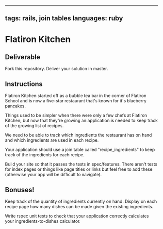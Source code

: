 ---
  tags: rails, join tables
  languages: ruby
--

# Flatiron Kitchen

## Deliverable

Fork this repository. Deliver your solution in master.

## Instructions

Flatiron Kitchen started off as a bubble tea bar in the corner of
Flatiron School and is now a five-star restaurant that's known for it's
blueberry pancakes.

Things used to be simpler when there were only a few chefs at Flatiron Kitchen,
but now that they're growing an application is needed to keep track of the
growing list of recipes.

We need to be able to track which ingredients the restaurant has on hand and
which ingredients are used in each recipe.

Your application should use a join table called "recipe_ingredients" to keep
track of the ingredients for each recipe.

Build your site so that it passes the tests in spec/features. There
aren't tests for index pages or things like page titles or links but
feel free to add these (otherwise your app will be difficult to
navigate).

## Bonuses!

Keep track of the quantity of ingredients currently on hand. Display on each
recipe page how many dishes can be made given the existing ingredients.

Write rspec unit tests to check that your application correctly calculates
your ingredients-to-dishes calculator.
